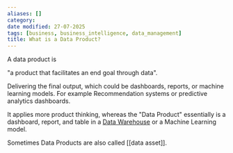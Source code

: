 ```yaml
---
aliases: []
category:
date modified: 27-07-2025
tags: [business, business_intelligence, data_management]
title: What is a Data Product?
---
```

A data product is

"a product that facilitates an end goal through data".

Delivering the final output, which could be dashboards, reports, or machine learning models. For example Recommendation systems or predictive analytics dashboards.

It applies more product thinking, whereas the "Data Product" essentially is a dashboard, report, and table in a [Data Warehouse](Data%20Warehouse.md) or a Machine Learning model.

Sometimes Data Products are also called [[data asset]].